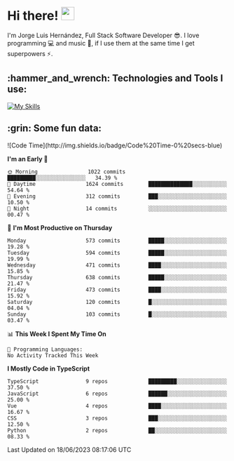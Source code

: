 <h1 align="left">
 <abc>
  <br>Hi there! <img src="https://user-images.githubusercontent.com/42378118/110234147-e3259600-7f4e-11eb-95be-0c4047144dea.gif" width="30"><br>
 </abc>
</h1>

I'm Jorge Luis Hernández, Full Stack Software Developer :sunglasses:. I love programming :computer: and music :musical_score:, if I use them at the same time I get superpowers :zap:. 


<h2 align="left">:hammer_and_wrench: Technologies and Tools I use:</h2>

[![My Skills](https://skillicons.dev/icons?i=js,ts,html,css,py,vue,react,next,nest,postgres,mysql)](https://skillicons.dev)

<h2 align="left">:grin: Some fun data:</h2>
<!--START_SECTION:waka-->
![Code Time](http://img.shields.io/badge/Code%20Time-0%20secs-blue)

**I'm an Early 🐤** 

```text
🌞 Morning                1022 commits        █████████░░░░░░░░░░░░░░░░   34.39 % 
🌆 Daytime                1624 commits        ██████████████░░░░░░░░░░░   54.64 % 
🌃 Evening                312 commits         ███░░░░░░░░░░░░░░░░░░░░░░   10.50 % 
🌙 Night                  14 commits          ░░░░░░░░░░░░░░░░░░░░░░░░░   00.47 % 
```
📅 **I'm Most Productive on Thursday** 

```text
Monday                   573 commits         █████░░░░░░░░░░░░░░░░░░░░   19.28 % 
Tuesday                  594 commits         █████░░░░░░░░░░░░░░░░░░░░   19.99 % 
Wednesday                471 commits         ████░░░░░░░░░░░░░░░░░░░░░   15.85 % 
Thursday                 638 commits         █████░░░░░░░░░░░░░░░░░░░░   21.47 % 
Friday                   473 commits         ████░░░░░░░░░░░░░░░░░░░░░   15.92 % 
Saturday                 120 commits         █░░░░░░░░░░░░░░░░░░░░░░░░   04.04 % 
Sunday                   103 commits         █░░░░░░░░░░░░░░░░░░░░░░░░   03.47 % 
```


📊 **This Week I Spent My Time On** 

```text
💬 Programming Languages: 
No Activity Tracked This Week
```

**I Mostly Code in TypeScript** 

```text
TypeScript               9 repos             █████████░░░░░░░░░░░░░░░░   37.50 % 
JavaScript               6 repos             ██████░░░░░░░░░░░░░░░░░░░   25.00 % 
Vue                      4 repos             ████░░░░░░░░░░░░░░░░░░░░░   16.67 % 
CSS                      3 repos             ███░░░░░░░░░░░░░░░░░░░░░░   12.50 % 
Python                   2 repos             ██░░░░░░░░░░░░░░░░░░░░░░░   08.33 % 
```




 Last Updated on 18/06/2023 08:17:06 UTC
<!--END_SECTION:waka-->
